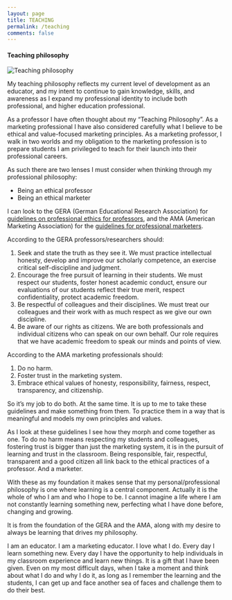 ```yaml
---
layout: page
title: TEACHING 
permalink: /teaching
comments: false
---
```


#### Teaching philosophy

<div class="book">
<img src="{{ site.baseurl }}/assets/images/teaching_philosophy.jpeg" class="book__image" alt="Teaching philosophy">
<div class="book__text">

<p>
My teaching philosophy reflects my current level of development as an educator, and my intent to continue to gain knowledge, skills, and awareness as I expand my professional identity to include both professional, and higher education professional.
</p>
<p>
As a professor I have often thought about my “Teaching Philosophy”. As a marketing professional I have also considered carefully what I believe to be ethical and value-focused marketing principles.  As a marketing professor, I walk in two worlds and my obligation to the marketing profession is to prepare students I am privileged to teach for their launch into their professional careers.
</p>

<p>
As such there are two lenses I must consider when thinking through my professional philosophy:
</p>

<ul>
<li>Being an ethical professor</li>
<li>Being an ethical marketer</li>
</ul>

<p>
I can look to the GERA (German Educational Research Association) for <a href="https://www.dgfe.de/en/about-dgfe-gera/code-of-ethics" target="_blank">guidelines on professional ethics for professors</a>, and the AMA (American Marketing Association) for the <a href="https://www.ama.org/codes-of-conduct/" target="_blank">guidelines for professional marketers</a>.




</p>
<p>
According to the GERA professors/researchers should:
</p>
<ol>
<li>
Seek and state the truth as they see it. We must practice intellectual honesty, develop and improve our scholarly competence, an exercise critical self-discipline and judgment.</li>
<li>
Encourage the free pursuit of learning in their students. We must respect our students, foster honest academic conduct, ensure our evaluations of our students reflect their true merit, respect confidentiality, protect academic freedom.</li>
<li>
Be respectful of colleagues and their disciplines. We must treat our colleagues and their work with as much respect as we give our own discipline.</li>
<li>
Be aware of our rights as citizens. We are both professionals and individual citizens who can speak on our own behalf. Our role requires that we have academic freedom to speak our minds and points of view.</li>

</ol>
<p>
According to the AMA marketing professionals should:
</p>

<ol>
<li>
Do no harm.</li>
<li>
Foster trust in the marketing system.</li>
<li>
Embrace ethical values of honesty, responsibility, fairness, respect, transparency, and citizenship.
</li>

</ol>

<p>
So it’s my job to do both. At the same time.  It is up to me to take these guidelines and make something from them. To practice them in a way that is meaningful and models my own principles and values.
</p>

<p>
As I look at these guidelines I see how they morph and come together as one. To do no harm means respecting my students and colleagues, fostering trust is bigger than just the marketing system, it is in the pursuit of learning and trust in the classroom. Being responsible, fair, respectful, transparent and a good citizen all link back to the ethical practices of a professor. And a marketer. 
</p>

<p>
With these as my foundation it makes sense that my personal/professional philosophy is one where learning is a central component. Actually it is the whole of who I am and who I hope to be. I cannot imagine a life where I am not constantly learning something new, perfecting what I have done before, changing and growing.
</p>

<p>
It is from the foundation of the GERA and the AMA, along with my desire to always be learning that drives my philosophy.
</p>

<p>
I am an educator. I am a marketing educator. I love what I do. Every day I learn something new. Every day I have the opportunity to help individuals in my classroom experience and learn new things. It is a gift that I have been given. Even on my most difficult days, when I take a moment and think about what I do and why I do it, as long as I remember the learning and the students, I can get up and face another sea of faces and challenge them to do their best.
</p>

